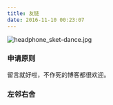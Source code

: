 ```yaml
---
title: 友链
date: 2016-11-10 00:23:07
---
```

![headphone_sket-dance.jpg](https://i.loli.net/2020/02/20/7GkrmF6eQyfibRB.jpg)
### 申请原则
留言就好啦，不作死的博客都很欢迎。
### 左邻右舍
